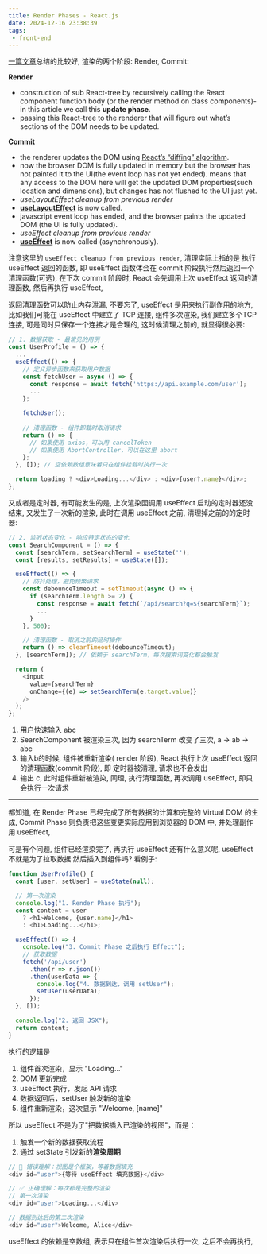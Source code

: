 ```yaml
---
title: Render Phases - React.js
date: 2024-12-16 23:38:39
tags:
 - front-end
---
```


[一篇文章](https://eliav2.github.io/how-react-hooks-work/)总结的比较好, 渲染的两个阶段: Render, Commit:

**Render**

- construction of sub React-tree by recursively calling the React component function body (or the render method on class components)- in this article we call this **update phase**.
- passing this React-tree to the renderer that will figure out what’s sections of the DOM needs to be updated.

**Commit**

- the renderer updates the DOM using [React’s “diffing” algorithm](https://reactjs.org/docs/reconciliation.html#the-diffing-algorithm).
- now the browser DOM is fully updated in memory but the browser has not painted it to the UI(the event loop has not yet ended). means that any access to the DOM here will get the updated DOM properties(such location and dimensions), but changes has not flushed to the UI just yet.
- *useLayoutEffect cleanup from previous render* 
- **[useLayoutEffect](https://reactjs.org/docs/hooks-reference.html#uselayouteffect)** is now called.
- javascript event loop has ended, and the browser paints the updated DOM (the UI is fully updated).
- *useEffect cleanup from previous render*
- **[useEffect](https://reactjs.org/docs/hooks-reference.html#useeffect)** is now called (asynchronously).

注意这里的 `useEffect cleanup from previous render`, 清理实际上指的是 执行 useEffect 返回的函数,  即 useEffect 函数体会在 commit 阶段执行然后返回一个清理函数(可选), 在下次 commit 阶段时, React 会先调用上次 useEffect 返回的清理函数, 然后再执行 useEffect, 

返回清理函数可以防止内存泄漏, 不要忘了, useEffect 是用来执行副作用的地方, 比如我们可能在 useEffect 中建立了 TCP 连接, 组件多次渲染, 我们建立多个TCP连接, 可是同时只保存一个连接才是合理的, 这时候清理之前的, 就显得很必要:

```javascript
// 1. 数据获取 - 最常见的用例
const UserProfile = () => {
  ...
  useEffect(() => {
    // 定义异步函数来获取用户数据
    const fetchUser = async () => {
      const response = await fetch('https://api.example.com/user');
      ...
    };

    fetchUser();
    
    // 清理函数 - 组件卸载时取消请求
    return () => {
      // 如果使用 axios，可以用 cancelToken
      // 如果使用 AbortController，可以在这里 abort
    };
  }, []); // 空依赖数组意味着只在组件挂载时执行一次

  return loading ? <div>Loading...</div> : <div>{user?.name}</div>;
};
```

又或者是定时器, 有可能发生的是, 上次渲染因调用 useEffect 启动的定时器还没结束, 又发生了一次新的渲染, 此时在调用 useEffect 之前, 清理掉之前的的定时器:

```js
// 2. 监听状态变化 - 响应特定状态的变化
const SearchComponent = () => {
  const [searchTerm, setSearchTerm] = useState('');
  const [results, setResults] = useState([]);

  useEffect(() => {
    // 防抖处理，避免频繁请求
    const debounceTimeout = setTimeout(async () => {
      if (searchTerm.length >= 2) {
        const response = await fetch(`/api/search?q=${searchTerm}`);
        ...
      }
    }, 500);

    // 清理函数 - 取消之前的延时操作
    return () => clearTimeout(debounceTimeout);
  }, [searchTerm]); // 依赖于 searchTerm，每次搜索词变化都会触发

  return (
    <input
      value={searchTerm}
      onChange={(e) => setSearchTerm(e.target.value)}
    />
  );
};
```

1. 用户快速输入 abc
2. SearchComponent 被渲染三次, 因为 searchTerm 改变了三次, a -> ab -> abc
3. 输入b的时候, 组件被重新渲染( render 阶段), React 执行上次 useEffect 返回的清理函数(commit 阶段), 即 定时器被清理, 请求也不会发出
4. 输出 c, 此时组件重新被渲染, 同理, 执行清理函数, 再次调用 useEffect, 即只会执行一次请求

-----

都知道, 在 Render Phase 已经完成了所有数据的计算和完整的 Virtual DOM 的生成, Commit Phase 则负责把这些变更实际应用到浏览器的 DOM 中, 并处理副作用 useEffect, 

可是有个问题, 组件已经渲染完了, 再执行 useEffect 还有什么意义呢, useEffect 不就是为了拉取数据 然后插入到组件吗? 看例子:

```ts
function UserProfile() {
  const [user, setUser] = useState(null);

  // 第一次渲染
  console.log("1. Render Phase 执行");
  const content = user 
    ? <h1>Welcome, {user.name}</h1> 
    : <h1>Loading...</h1>;

  useEffect(() => {
    console.log("3. Commit Phase 之后执行 Effect");
    // 获取数据
    fetch('/api/user')
      .then(r => r.json())
      .then(userData => {
        console.log("4. 数据到达，调用 setUser");
        setUser(userData);
      });
  }, []);

  console.log("2. 返回 JSX");
  return content;
}
```

执行的逻辑是

1. 组件首次渲染，显示 "Loading..."
2. DOM 更新完成
3. useEffect 执行，发起 API 请求
4. 数据返回后，setUser 触发新的渲染
5. 组件重新渲染，这次显示 "Welcome, [name]"

所以 useEffect 不是为了"把数据插入已渲染的视图"，而是：

1. 触发一个新的数据获取流程
2. 通过 setState 引发新的**渲染周期**

```typescript
// 🚫 错误理解：视图是个框架，等着数据填充
<div id="user">{等待 useEffect 填充数据}</div>

// ✅ 正确理解：每次都是完整的渲染
// 第一次渲染
<div id="user">Loading...</div>

// 数据到达后的第二次渲染
<div id="user">Welcome, Alice</div>
```

useEffect 的依赖是空数组, 表示只在组件首次渲染后执行一次, 之后不会再执行, 

